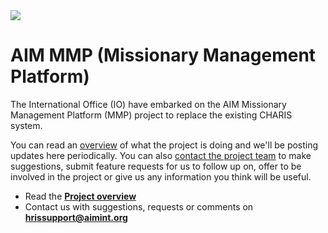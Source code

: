 <img class="logo  logo--home" src="/images/aim-logo.png" />

# AIM MMP (Missionary Management Platform)

The International Office (IO) have embarked on the AIM Missionary Management Platform (MMP) project to replace the existing CHARIS system.

You can read an [overview](./overview) of what the project is doing and we'll be posting updates here periodically. You can also [contact the project team](mailto:hrissupport@aimint.org) to make suggestions, submit feature requests for us to follow up on, offer to be involved in the project or give us any information you think will be useful.

- Read the [**Project overview**](./overview)
- Contact us with suggestions, requests or comments on [**hrissupport@aimint.org**](mailto:hrissupport@aimint.org)
